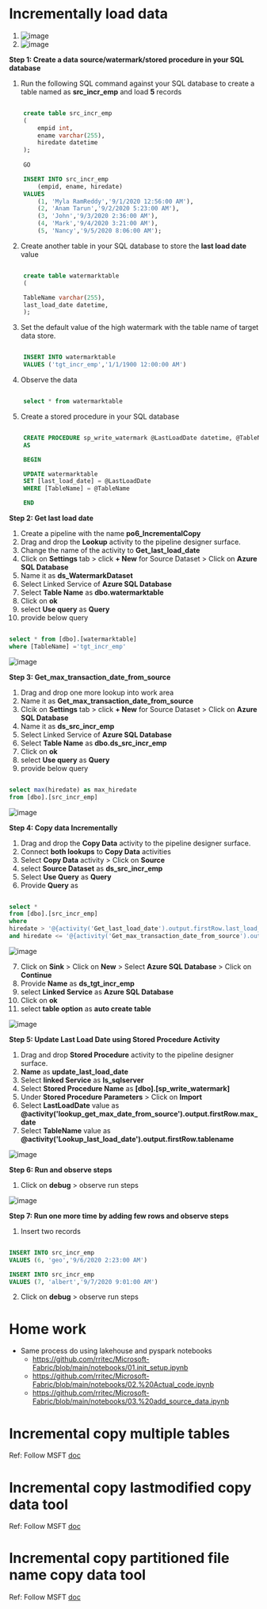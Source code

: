 # Incrementally load data

1. ![image](https://user-images.githubusercontent.com/20516321/209805592-c0bd3d78-968b-48f8-bdac-f715f11ab663.png)
2. ![image](https://user-images.githubusercontent.com/20516321/229040491-9d803caf-5e67-4997-a25c-72e8527a775c.png)




**Step 1: Create a data source/watermark/stored procedure in your SQL database**

1.  Run the following SQL command against your SQL database to create a table named as **src_incr_emp** and load **5** records

``` sql

    create table src_incr_emp
    (
        empid int,
        ename varchar(255),
        hiredate datetime
    );
    
    GO

    INSERT INTO src_incr_emp
        (empid, ename, hiredate)
    VALUES
        (1, 'Myla RamReddy','9/1/2020 12:56:00 AM'),
        (2, 'Anam Tarun','9/2/2020 5:23:00 AM'),
        (3, 'John','9/3/2020 2:36:00 AM'),
        (4, 'Mark','9/4/2020 3:21:00 AM'),
        (5, 'Nancy','9/5/2020 8:06:00 AM');

```
2.  Create another table in your SQL database to store the **last load date** value

``` sql

    create table watermarktable
    (

    TableName varchar(255),
    last_load_date datetime,
    );

```
3.  Set the default value of the high watermark with the table name of target data store.

``` sql

    INSERT INTO watermarktable
    VALUES ('tgt_incr_emp','1/1/1900 12:00:00 AM')

```
4.  Observe the data

``` sql

    select * from watermarktable

```
5. Create a stored procedure in your SQL database

``` sql

    CREATE PROCEDURE sp_write_watermark @LastLoadDate datetime, @TableName varchar(50)
    AS

    BEGIN

    UPDATE watermarktable
    SET [last_load_date] = @LastLoadDate
    WHERE [TableName] = @TableName

    END

```
**Step 2: Get last load date**

1. Create a pipeline with the name **po6_IncrementalCopy**
2. Drag and drop the **Lookup** activity to the pipeline designer surface.
3. Change the name of the activity to **Get_last_load_date**
4. Click on **Settings** tab > click **+ New** for Source Dataset > Click on **Azure SQL Database**
5. Name it as **ds_WatermarkDataset**
6. Select Linked Service of **Azure SQL Database**
7. Select **Table Name** as **dbo.watermarktable**
8.  Click on **ok**
9.  select **Use query** as **Query**
10.  provide below query

``` sql

select * from [dbo].[watermarktable] 
where [TableName] ='tgt_incr_emp'

```
![image](https://user-images.githubusercontent.com/20516321/229045771-d11f564a-6b0f-4ec5-88d1-106385cc0b55.png)


**Step 3: Get_max_transaction_date_from_source**

1. Drag and drop one more lookup into work area
2. Name it as **Get_max_transaction_date_from_source**
3. Clcik on **Settings** tab > click **+ New** for Source Dataset > Click on **Azure SQL Database**
5. Name it as **ds_src_incr_emp**
6. Select Linked Service of **Azure SQL Database**
7. Select **Table Name** as **dbo.ds_src_incr_emp**
8.  Click on **ok**
9.  select **Use query** as **Query**
10.  provide below query

``` sql

select max(hiredate) as max_hiredate 
from [dbo].[src_incr_emp]

```
![image](https://user-images.githubusercontent.com/20516321/229046242-c9965e63-d216-41db-a5e5-d69730495286.png)

**Step 4: Copy data Incrementally**

1.  Drag and drop the **Copy Data** activity to the pipeline designer surface.
2.  Connect **both lookups** to **Copy Data** activities
3.  Select **Copy Data** activity > Click on **Source**
4.  select **Source Dataset** as **ds_src_incr_emp**
5.  Select **Use Query** as **Query**
6.  Provide **Query** as 

``` sql

select *  
from [dbo].[src_incr_emp]
where 
hiredate > '@{activity('Get_last_load_date').output.firstRow.last_load_date}'
and hiredate <= '@{activity('Get_max_transaction_date_from_source').output.firstRow.max_hiredate}'

```
![image](https://user-images.githubusercontent.com/20516321/229047115-83b2cbd8-97ad-4cad-9c32-1a2cf7265f04.png)

7. Click on **Sink** > Click on **New** > Select **Azure SQL Database** > Click on **Continue**
8. Provide **Name** as **ds_tgt_incr_emp**
9. select **Linked Service** as **Azure SQL Database**
10. Click on **ok**
11. select **table option** as **auto create table**

![image](https://user-images.githubusercontent.com/20516321/229048946-5a3d9693-fa99-4141-ba4c-a63b0d35cdfa.png)


**Step 5: Update Last Load Date using Stored Procedure Activity**

1. Drag and drop **Stored Procedure** activity to the pipeline designer surface.
2. **Name** as **update_last_load_date**
3. Select **linked Service** as **ls_sqlserver**
4. Select **Stored Procedure Name** as **[dbo].[sp_write_watermark]**
5. Under **Stored Procedure Parameters** > Click on **Import**
6. Select **LastLoadDate** value as **@activity('lookup_get_max_date_from_source').output.firstRow.max_date**
7. Select **TableName** value as **@activity('Lookup_last_load_date').output.firstRow.tablename**

![image](https://user-images.githubusercontent.com/20516321/229049854-49c94a7a-f401-464c-9e31-662ffaf4aa54.png)

**Step 6: Run and observe steps**

1. Click on **debug** > observe run steps

![image](https://user-images.githubusercontent.com/20516321/229049992-c4c25531-63ca-46fe-a13e-2a7d34b273b8.png)

**Step 7: Run one more time by adding few rows and observe steps**

1. Insert two records 

``` sql

INSERT INTO src_incr_emp
VALUES (6, 'geo','9/6/2020 2:23:00 AM')

INSERT INTO src_incr_emp
VALUES (7, 'albert','9/7/2020 9:01:00 AM')

```
2. Click on **debug** > observe run steps


# Home work
- Same process do using lakehouse and pyspark notebooks
    - https://github.com/rritec/Microsoft-Fabric/blob/main/notebooks/01.init_setup.ipynb
    - https://github.com/rritec/Microsoft-Fabric/blob/main/notebooks/02.%20Actual_code.ipynb
    - https://github.com/rritec/Microsoft-Fabric/blob/main/notebooks/03.%20add_source_data.ipynb
# Incremental copy multiple tables
Ref: Follow MSFT [doc](https://learn.microsoft.com/en-us/azure/data-factory/tutorial-incremental-copy-multiple-tables-portal)
# Incremental copy lastmodified copy data tool
Ref: Follow MSFT [doc](https://learn.microsoft.com/en-us/azure/data-factory/tutorial-incremental-copy-lastmodified-copy-data-tool)
# Incremental copy partitioned file name copy data tool
Ref: Follow MSFT [doc](https://learn.microsoft.com/en-us/azure/data-factory/tutorial-incremental-copy-partitioned-file-name-copy-data-tool)
